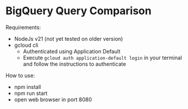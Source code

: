 # BigQuery Query Comparison

Requirements:

- NodeJs v21 (not yet tested on older version)
- gcloud cli
  - Authenticated using Application Default
  - Execute `gcloud auth application-default login` in your terminal and follow the instructions to authenticate

How to use:

- npm install
- npm run start
- open web browser in port 8080
